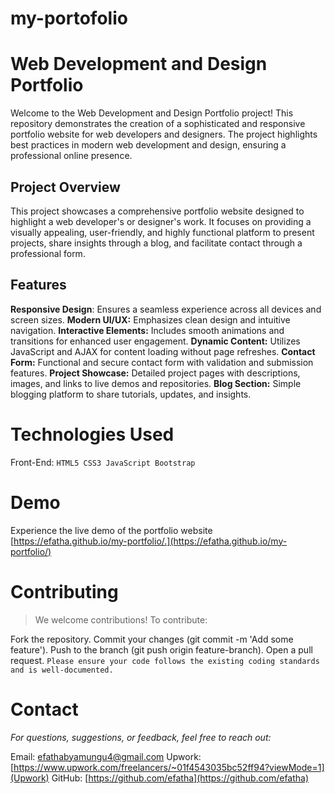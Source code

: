 # my-portofolio
# Web Development and Design Portfolio
Welcome to the Web Development and Design Portfolio project! This repository demonstrates the creation of a sophisticated and responsive portfolio website for web developers and designers. The project highlights best practices in modern web development and design, ensuring a professional online presence.
## Project Overview
This project showcases a comprehensive portfolio website designed to highlight a web developer's or designer's work. It focuses on providing a visually appealing, user-friendly, and highly functional platform to present projects, share insights through a blog, and facilitate contact through a professional form.
## Features
**Responsive Design**: Ensures a seamless experience across all devices and screen sizes.
**Modern UI/UX:** Emphasizes clean design and intuitive navigation.
**Interactive Elements:** Includes smooth animations and transitions for enhanced user engagement.
**Dynamic Content:** Utilizes JavaScript and AJAX for content loading without page refreshes.
**Contact Form:** Functional and secure contact form with validation and submission features.
**Project Showcase:** Detailed project pages with descriptions, images, and links to live demos and repositories.
**Blog Section:** Simple blogging platform to share tutorials, updates, and insights.
# Technologies Used
Front-End:
`HTML5
CSS3
JavaScript
Bootstrap`

# Demo
Experience the live demo of the portfolio website [https://efatha.github.io/my-portfolio/.](https://efatha.github.io/my-portfolio/)

# Contributing
> We welcome contributions! To contribute:

Fork the repository.
Commit your changes (git commit -m 'Add some feature').
Push to the branch (git push origin feature-branch).
Open a pull request.
`Please ensure your code follows the existing coding standards and is well-documented.`
# Contact
*For questions, suggestions, or feedback, feel free to reach out:*

Email: [efathabyamungu4@gmail.com](efathabyamungu4@gmail.com)
Upwork: [https://www.upwork.com/freelancers/~01f4543035bc52ff94?viewMode=1](Upwork)
GitHub: [https://github.com/efatha](https://github.com/efatha)
